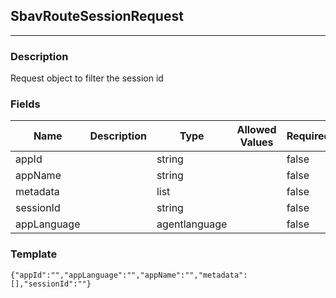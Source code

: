 ## SbavRouteSessionRequest
---
### Description
Request object to filter the session id
### Fields
| Name | Description | Type | Allowed Values | Required |
| ---- | ----------- | ---- | -------------- | -------- |
| appId |  | string |  | false |
| appName |  | string |  | false |
| metadata |  | list |  | false |
| sessionId |  | string |  | false |
| appLanguage |  | agentlanguage |  | false |
### Template
```
{"appId":"","appLanguage":"","appName":"","metadata":[],"sessionId":""}
```
